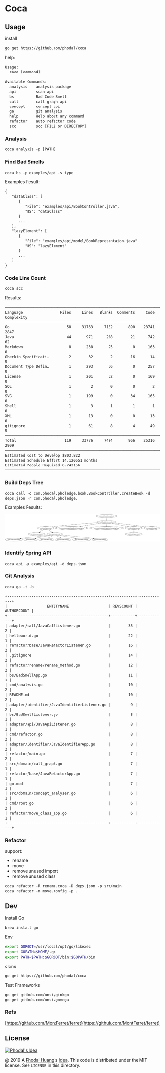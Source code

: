 # Coca

## Usage

install 

```
go get https://github.com/phodal/coca
```

help:

```
Usage:
  coca [command]

Available Commands:
  analysis    analysis package
  api         scan api
  bs          Bad Code Smell
  call        call graph api
  concept     concept api
  ga          git analysis
  help        Help about any command
  refactor    auto refactor code
  scc         scc [FILE or DIRECTORY]

```

### Analysis

```
coca analysis -p [PATH]
```

### Find Bad Smells

```
coca bs -p examples/api -s type
```

Examples Result:

```
{
   "dataClass": [
      {
         "File": "examples/api/BookController.java",
         "BS": "dataClass"
      }
      ...
   ],
   "lazyElement": [
      {
         "File": "examples/api/model/BookRepresentaion.java",
         "BS": "lazyElement"
      }
      ...
   ]
}
```

### Code Line Count

```
coca scc
```

Results:

```
───────────────────────────────────────────────────────────────────────────────
Language                 Files     Lines   Blanks  Comments     Code Complexity
───────────────────────────────────────────────────────────────────────────────
Go                          58     31763     7132       890    23741       2847
Java                        44       971      208        21      742         62
Markdown                     8       238       75         0      163          0
Gherkin Specificati…         2        32        2        16       14          0
Document Type Defin…         1       293       36         0      257          0
License                      1       201       32         0      169          0
SQL                          1         2        0         0        2          0
SVG                          1       199        0        34      165          0
Shell                        1         3        1         1        1          0
XML                          1        13        0         0       13          0
gitignore                    1        61        8         4       49          0
───────────────────────────────────────────────────────────────────────────────
Total                      119     33776     7494       966    25316       2909
───────────────────────────────────────────────────────────────────────────────
Estimated Cost to Develop $803,822
Estimated Schedule Effort 14.120551 months
Estimated People Required 6.743156
───────────────────────────────────────────────────────────────────────────────s
```

### Build Deps Tree

```
coca call -c com.phodal.pholedge.book.BookController.createBook -d deps.json -r com.phodal.pholedge.
```

Examples Results:

![Call Demo](docs/sample/call_demo.svg)

### Identify Spring API

```
coca api -p examples/api -d deps.json
```

### Git Analysis

```
coca ga -t -b 
```

```
+----------------------------------------------+-----------+-------------+
|                  ENTITYNAME                  | REVSCOUNT | AUTHORCOUNT |
+----------------------------------------------+-----------+-------------+
| adapter/call/JavaCallListener.go             |        35 |           2 |
| helloworld.go                                |        22 |           1 |
| refactor/base/JavaRefactorListener.go        |        16 |           2 |
| .gitignore                                   |        14 |           2 |
| refactor/rename/rename_method.go             |        12 |           2 |
| bs/BadSmellApp.go                            |        11 |           1 |
| cmd/analysis.go                              |        10 |           2 |
| README.md                                    |        10 |           2 |
| adapter/identifier/JavaIdentifierListener.go |         9 |           2 |
| bs/BadSmellListener.go                       |         8 |           1 |
| adapter/api/JavaApiListener.go               |         8 |           1 |
| cmd/refactor.go                              |         8 |           2 |
| adapter/identifier/JavaIdentifierApp.go      |         8 |           2 |
| refactor/main.go                             |         7 |           2 |
| src/domain/call_graph.go                     |         7 |           1 |
| refactor/base/JavaRefactorApp.go             |         7 |           1 |
| go.mod                                       |         7 |           1 |
| src/domain/concept_analyser.go               |         6 |           1 |
| cmd/root.go                                  |         6 |           2 |
| refactor/move_class_app.go                   |         6 |           1 |
+----------------------------------------------+-----------+-------------+
```

### Refactor

support: 

 - rename
 - move
 - remove unused import
 - remove unused class

```
coca refactor -R rename.coca -D deps.json -p src/main
coca refactor -m move.config -p .
```

## Dev

Install Go

```bash
brew install go
```

Env

```bash
export GOROOT=/usr/local/opt/go/libexec
export GOPATH=$HOME/.go
export PATH=$PATH:$GOROOT/bin:$GOPATH/bin
```

clone

```
go get https://github.com/phodal/coca
```

Test Frameworks

```
go get github.com/onsi/ginkgo
go get github.com/onsi/gomega
```

### Refs

[https://github.com/MontFerret/ferret](https://github.com/MontFerret/ferret)

License
---

[![Phodal's Idea](http://brand.phodal.com/shields/idea-small.svg)](http://ideas.phodal.com/)

@ 2019 A [Phodal Huang](https://www.phodal.com)'s [Idea](http://github.com/phodal/ideas).  This code is distributed under the MIT license. See `LICENSE` in this directory.

